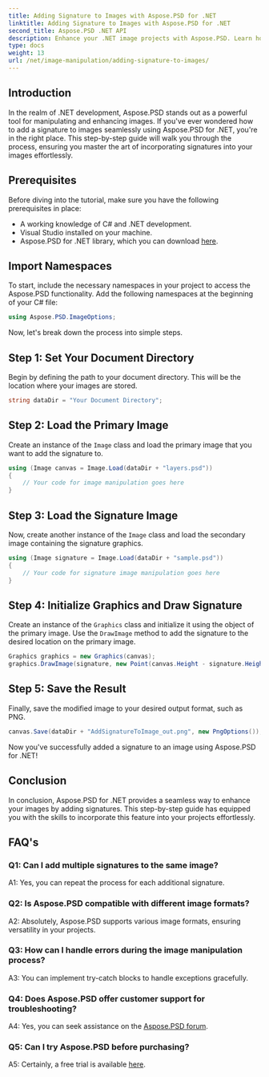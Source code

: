```yaml
---
title: Adding Signature to Images with Aspose.PSD for .NET
linktitle: Adding Signature to Images with Aspose.PSD for .NET
second_title: Aspose.PSD .NET API
description: Enhance your .NET image projects with Aspose.PSD. Learn how to add signatures seamlessly using our step-by-step guide.
type: docs
weight: 13
url: /net/image-manipulation/adding-signature-to-images/
---
```

## Introduction

In the realm of .NET development, Aspose.PSD stands out as a powerful tool for manipulating and enhancing images. If you've ever wondered how to add a signature to images seamlessly using Aspose.PSD for .NET, you're in the right place. This step-by-step guide will walk you through the process, ensuring you master the art of incorporating signatures into your images effortlessly.

## Prerequisites

Before diving into the tutorial, make sure you have the following prerequisites in place:

- A working knowledge of C# and .NET development.
- Visual Studio installed on your machine.
- Aspose.PSD for .NET library, which you can download [here](https://releases.aspose.com/psd/net/).

## Import Namespaces

To start, include the necessary namespaces in your project to access the Aspose.PSD functionality. Add the following namespaces at the beginning of your C# file:

```csharp
using Aspose.PSD.ImageOptions;
```

Now, let's break down the process into simple steps.

## Step 1: Set Your Document Directory

Begin by defining the path to your document directory. This will be the location where your images are stored.

```csharp
string dataDir = "Your Document Directory";
```

## Step 2: Load the Primary Image

Create an instance of the `Image` class and load the primary image that you want to add the signature to.

```csharp
using (Image canvas = Image.Load(dataDir + "layers.psd"))
{
    // Your code for image manipulation goes here
}
```

## Step 3: Load the Signature Image

Now, create another instance of the `Image` class and load the secondary image containing the signature graphics.

```csharp
using (Image signature = Image.Load(dataDir + "sample.psd"))
{
    // Your code for signature image manipulation goes here
}
```

## Step 4: Initialize Graphics and Draw Signature

Create an instance of the `Graphics` class and initialize it using the object of the primary image. Use the `DrawImage` method to add the signature to the desired location on the primary image.

```csharp
Graphics graphics = new Graphics(canvas);
graphics.DrawImage(signature, new Point(canvas.Height - signature.Height, canvas.Width - signature.Width));
```

## Step 5: Save the Result

Finally, save the modified image to your desired output format, such as PNG.

```csharp
canvas.Save(dataDir + "AddSignatureToImage_out.png", new PngOptions());
```

Now you've successfully added a signature to an image using Aspose.PSD for .NET!

## Conclusion

In conclusion, Aspose.PSD for .NET provides a seamless way to enhance your images by adding signatures. This step-by-step guide has equipped you with the skills to incorporate this feature into your projects effortlessly.

## FAQ's

### Q1: Can I add multiple signatures to the same image?

A1: Yes, you can repeat the process for each additional signature.

### Q2: Is Aspose.PSD compatible with different image formats?

A2: Absolutely, Aspose.PSD supports various image formats, ensuring versatility in your projects.

### Q3: How can I handle errors during the image manipulation process?

A3: You can implement try-catch blocks to handle exceptions gracefully.

### Q4: Does Aspose.PSD offer customer support for troubleshooting?

A4: Yes, you can seek assistance on the [Aspose.PSD forum](https://forum.aspose.com/c/psd/34).

### Q5: Can I try Aspose.PSD before purchasing?

A5: Certainly, a free trial is available [here](https://releases.aspose.com/).
